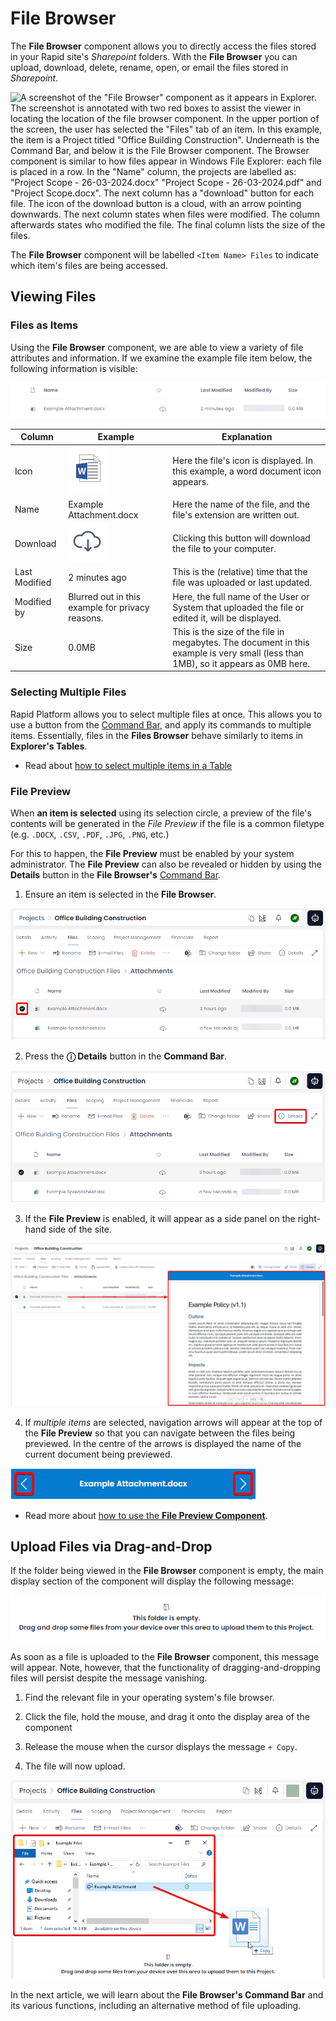 # File Browser

The **File Browser** component allows you to directly access the files stored in your Rapid site's *Sharepoint* folders. With the **File Browser** you can upload, download, delete, rename, open, or email the files stored in *Sharepoint*.

![A screenshot of the "File Browser" component as it appears in Explorer. The screenshot is annotated with two red boxes to assist the viewer in locating the location of the file browser component. In the upper portion of the screen, the user has selected the "Files" tab of an item. In this example, the item is a Project titled "Office Building Construction". Underneath is the Command Bar, and below it is the File Browser component. The Browser component is similar to how files appear in Windows File Explorer: each file is placed in a row. In the "Name" column, the projects are labelled as: "Project Scope - 26-03-2024.docx" "Project Scope - 26-03-2024.pdf" and "Project Scope.docx". The next column has a "download" button for each file. The icon of the download button is a cloud, with an arrow pointing downwards. The next column states when files were modified. The column afterwards states who modified the file. The final column lists the size of the files.](<File Browser Example.png>)

The **File Browser** component will be labelled `<Item Name> Files` to indicate which item's files are being accessed.

<!-- These docs regarding how to configure document storage now seems outdated as its set up automatically? Or am I missing something...? We also discuss how to set up the component in Keyper Manual. -->

## Viewing Files

### Files as Items

Using the **File Browser** component, we are able to view a variety of file attributes and information. If we examine the example file item below, the following information is visible:

![A screenshot of the example file item "Example Attachment.docx" again.](<Files Item.png>)

| Column | Example | Explanation |
| --- | --- | --- |
| Icon | ![A screenshot of the Microsoft Word icon, zoomed in from the image above. It resembles a written page, with a blue W logo atop it.](<Files Word Example.png>) | Here the file's icon is displayed. In this example, a word document icon appears.|
| Name | Example Attachment.docx | Here the name of the file, and the file's extension are written out.|
| Download | ![A screenshot of the download icon, zoomed in from the image above. It resembles a cloud with an arrow descending from it.](<Files Download Button.png>) | Clicking this button will download the file to your computer.|
| Last Modified | 2 minutes ago | This is the (relative) time that the file was uploaded or last updated. |
| Modified by | Blurred out in this example for privacy reasons. | Here, the full name of the User or System that uploaded the file or edited it, will be displayed.
| Size | 0.0MB | This is the size of the file in megabytes. The document in this example is very small (less than 1MB), so it appears as 0MB here.|

### Selecting Multiple Files

Rapid Platform allows you to select multiple files at once. This allows you to use a button from the [Command Bar](</docs/Rapid/3-User Manual/glossary/glossary.md#command-bar>), and apply its commands to multiple items. Essentially, files in the **Files Browser** behave similarly to items in **Explorer's Tables**.

- Read about [how to select multiple items in a Table](</docs/Rapid/3-User Manual/2-Explorer/1-Tables/3-manipulating-data-using-tables/3-manipulating-data-using-tables.md#selecting-multiple-items>)

### File Preview

When **an item is selected** using its selection circle, a preview of the file's contents will be generated in the *File Preview* if the file is a common filetype (e.g. `.DOCX`, `.CSV`, `.PDF`, `.JPG`, `.PNG`, etc.)

For this to happen, the **File Preview** must be enabled by your system administrator. The **File Preview** can also be revealed or hidden by using the **Details** button in the **File Browser's** [Command Bar](</docs/Rapid/3-User Manual/glossary/glossary.md#command-bar>).

1. Ensure an item is selected in the **File Browser**.

![Alt text](<Files Selected Item.png>)

2. Press the **ⓘ Details** button in the **Command Bar**.

![A screenshot that shows the location of the details button. The screenshot is annotated with a red box to highlight the location of the button. The "Details" button has an icon of the letter "i" enclosed within a circle: symbolising that this button provides further information.](<Files Selected Item Details Button.png>)

3. If the **File Preview** is enabled, it will appear as a side panel on the right-hand side of the site.

![A screenshot of the File Preview and how it appears on the Rapid site. The screenshot is annotated with a red box that surrounds the File Preview. There is also a red arrow indicating that the item which has been selected is now displaying in the preview file.](<Files Selected Item Details Pane.png>)

4. If *multiple items* are selected, navigation arrows will appear at the top of the **File Preview** so that you can navigate between the files being previewed. In the centre of the arrows is displayed the name of the current document being previewed.

![A screenshot showing how the navigation arrows appear in the header. This is a "zoomed-in" view of the header from the previous image. The screenshot is annotated with red boxes to highlight the location of the arrows that point left and right at either side of the blue heading. The name of the current file is displayed in the centre of the header.](<Files Selected Multipane.png>)

- Read more about [how to use the **File Preview Component**](</docs/Rapid/3-User Manual/2-Explorer/3-Pages/2-Page Components/File Preview Component/File Preview Component.md>).

## Upload Files via Drag-and-Drop

If the folder being viewed in the **File Browser** component is empty, the main display section of the component will display the following message:

![A screenshot of the message. There is an icon of an empty folder at the top of the message. On the first line it reads: "This folder is empty." On the second line it reads: "Drag and drop some files from your device over this area to upload them to this Project."](<Files Empty.png>)

As soon as a file is uploaded to the **File Browser** component, this message will appear. Note, however, that the functionality of dragging-and-dropping files will persist despite the message vanishing.

1. Find the relevant file in your operating system's file browser.

2. Click the file, hold the mouse, and drag it onto the display area of the component

3. Release the mouse when the cursor displays the message `+ Copy`.

4. The file will now upload.

![A screenshot that demonstrates how a file can be dragged from the operating system of a computer onto the display area of the Files Browser Component in Rapid. The screenshot is annotated with a red box to indicate the operating system's file brows, and an arrow to indicate that an item can be dragged from this browser onto the component. The mouse cursor has a faint image of the word icon, and the message '+ Copy' beneath the cursor.](<Files DragDrop.png>)

In the next article, we will learn about the **File Browser's Command Bar** and its various functions, including an alternative method of file uploading.